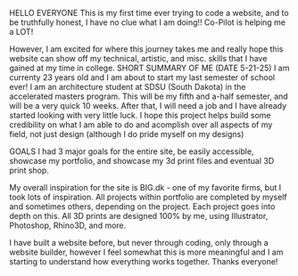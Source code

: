 HELLO EVERYONE
This is my first time ever trying to code a website, and to be truthfully honest, I have no clue what I am doing!! Co-Pilot is helping me a LOT!

However, I am excited for where this journey takes me and really hope this website can show off my technical, artistic, and misc. skills that I have gained at my time in college.
SHORT SUMMARY OF ME (DATE 5-21-25)
I am currenty 23 years old and I am about to start my last semester of school ever! I am an architecture student at SDSU (South Dakota) in the accelerated masters program. This will be my fifth and a-half semester, and will be a very quick 10 weeks. 
After that, I will need a job and I have already started looking with very little luck. I hope this project helps build some credibility on what I am able to do and acomplish over all aspects of my field, not just design (although I do pride myself on my designs)

GOALS
I had 3 major goals for the entire site, be easily accessible, showcase my portfolio, and showcase my 3d print files and eventual 3D print shop. 

My overall inspiration for the site is BIG.dk - one of my favorite firms, but I took lots of inspiration. 
All projects within portfolio are completed by myself and sometimes others, depending on the project. Each project goes into depth on this.
All 3D prints are designed 100% by me, using Illustrator, Photoshop, Rhino3D, and more. 

I have built a website before, but never through coding, only through a website builder, however I feel somewhat this is more meaningful and I am starting to understand how everything works together. Thanks everyone!

